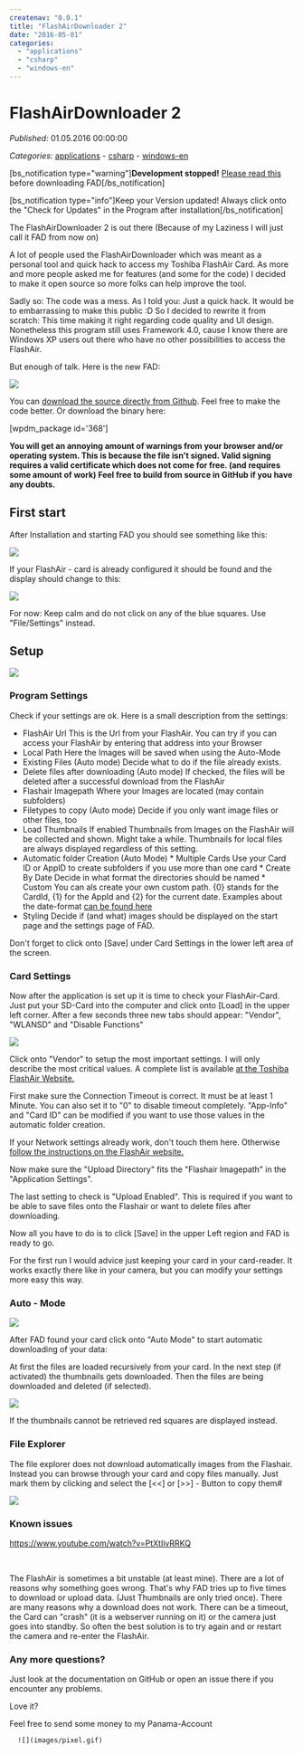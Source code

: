 ```yaml
---
createnav: "0.0.1"
title: "FlashAirDownloader 2"
date: "2016-05-01"
categories: 
  - "applications"
  - "csharp"
  - "windows-en"
---
```

# FlashAirDownloader 2
_Published:_ 01.05.2016 00:00:00

_Categories_: [applications](//en/categories#applications) - [csharp](//en/categories#csharp) - [windows-en](//en/categories#windows-en)


\[bs\_notification type="warning"\]**Development stopped!** [Please read this](http://dotnet.work/2017/01/flashairdownloader-development-now-its-your-turn/) before downloading FAD\[/bs\_notification\]

\[bs\_notification type="info"\]Keep your Version updated! Always click onto the "Check for Updates" in the Program after installation\[/bs\_notification\]

The FlashAirDownloader 2 is out there (Because of my Laziness I will just call it FAD from now on)

A lot of people used the FlashAirDownloader which was meant as a personal tool and quick hack to access my Toshiba FlashAir Card. As more and more people asked me for features (and some for the code) I decided to make it open source so more folks can help improve the tool.

Sadly so: The code was a mess. As I told you: Just a quick hack. It would be to embarrassing to make this public :D So I decided to rewrite it from scratch: This time making it right regarding code quality and UI design. Nonetheless this program still uses Framework 4.0, cause I know there are Windows XP users out there who have no other possibilities to access the FlashAir.

But enough of talk. Here is the new FAD:

![](images/autocopy.PNG)

You can [download the source directly from Github](https://github.com/OleAlbers/fad2). Feel free to make the code better. Or download the binary here:

\[wpdm\_package id='368'\]

**You will get an annoying amount of warnings from your browser and/or operating system. This is because the file isn't signed. Valid signing requires a valid certificate which does not come for free. (and requires some amount of work) Feel free to build from source in GitHub if you have any doubts.** 

## First start

After Installation and starting FAD you should see something like this:

[![](images/searching%20card.PNG)](https://raw.githubusercontent.com/OleAlbers/fad2/develop/help/searching%20card.PNG)

If your FlashAir - card is already configured it should be found and the display should change to this:

[![](images/foundcard.PNG)](https://raw.githubusercontent.com/OleAlbers/fad2/develop/help/foundcard.PNG)

For now: Keep calm and do not click on any of the blue squares. Use "File/Settings" instead.

## Setup

[![](images/settings1.PNG)](https://raw.githubusercontent.com/OleAlbers/fad2/develop/help/settings1.PNG)

### Program Settings

Check if your settings are ok. Here is a small description from the settings:

- FlashAir Url This is the Url from your FlashAir. You can try if you can access your FlashAir by entering that address into your Browser
- Local Path Here the Images will be saved when using the Auto-Mode
- Existing Files (Auto mode) Decide what to do if the file already exists.
- Delete files after downloading (Auto mode) If checked, the files will be deleted after a successful download from the FlashAir
- Flashair Imagepath Where your Images are located (may contain subfolders)
- Filetypes to copy (Auto mode) Decide if you only want image files or other files, too
- Load Thumbnails If enabled Thumbnails from Images on the FlashAir will be collected and shown. Might take a while. Thumbnails for local files are always displayed regardless of this setting.
- Automatic folder Creation (Auto Mode) \* Multiple Cards Use your Card ID or AppID to create subfolders if you use more than one card \* Create By Date Decide in what format the directories should be named \* Custom You can als create your own custom path. {0} stands for the CardId, {1} for the AppId and {2} for the current date. Examples about the date-format [can be found here](http://www.csharp-examples.net/string-format-datetime/)
- Styling Decide if (and what) images should be displayed on the start page and the settings page of FAD.

Don't forget to click onto \[Save\] under Card Settings in the lower left area of the screen.

### Card Settings

Now after the application is set up it is time to check your FlashAir-Card. Just put your SD-Card into the computer and click onto \[Load\] in the upper left corner. After a few seconds three new tabs should appear: "Vendor", "WLANSD" and "Disable Functions"

[![](images/settings2.PNG)](https://raw.githubusercontent.com/OleAlbers/fad2/develop/help/settings2.PNG)

Click onto "Vendor" to setup the most important settings. I will only describe the most critical values. A complete list is available [at the Toshiba FlashAir Website.](https://flashair-developers.com/en/documents/api/config/)

First make sure the Connection Timeout is correct. It must be at least 1 Minute. You can also set it to "0" to disable timeout completely. "App-Info" and "Card ID" can be modified if you want to use those values in the automatic folder creation.

If your Network settings already work, don't touch them here. Otherwise [follow the instructions on the FlashAir website.](https://www.toshiba.co.jp/p-media/wwsite/flashair.htm)

Now make sure the "Upload Directory" fits the "Flashair Imagepath" in the "Application Settings".

The last setting to check is "Upload Enabled". This is required if you want to be able to save files onto the Flashair or want to delete files after downloading.

Now all you have to do is to click \[Save\] in the upper Left region and FAD is ready to go.

For the first run I would advice just keeping your card in your card-reader. It works exactly there like in your camera, but you can modify your settings more easy this way.

### Auto - Mode

[![](images/foundcard.PNG)](https://raw.githubusercontent.com/OleAlbers/fad2/develop/help/foundcard.PNG)

After FAD found your card click onto "Auto Mode" to start automatic downloading of your data:

At first the files are loaded recursively from your card. In the next step (if activated) the thumbnails gets downloaded. Then the files are being downloaded and deleted (if selected).

[![](images/autocopy.PNG)](https://raw.githubusercontent.com/OleAlbers/fad2/develop/help/autocopy.PNG)

If the thumbnails cannot be retrieved red squares are displayed instead.

### File Explorer

The file explorer does not download automatically images from the Flashair. Instead you can browse through your card and copy files manually. Just mark them by clicking and select the \[<<\] or \[>>\] - Button to copy them#

[![](images/markedright.PNG)](https://raw.githubusercontent.com/OleAlbers/fad2/develop/help/markedright.PNG)

### Known issues

https://www.youtube.com/watch?v=PtXtIivRRKQ

 

The FlashAir is sometimes a bit unstable (at least mine). There are a lot of reasons why something goes wrong. That's why FAD tries up to five times to download or upload data. (Just Thumbnails are only tried once). There are many reasons why a download does not work. There can be a timeout, the Card can "crash" (it is a webserver running on it) or the camera just goes into standby. So often the best solution is to try again and or restart the camera and re-enter the FlashAir.

### Any more questions?

Just look at the documentation on GitHub or open an issue there if you encounter any problems.

Love it?

Feel free to send some money to my Panama-Account

      ![](images/pixel.gif)
